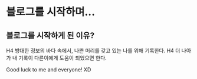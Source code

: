 
블로그를 시작하며...
===

블로그를 시작하게 된 이유?
---

H4 방대한 정보의 바다 속에서, 나쁜 머리를 갖고 있는 나를 위해 기록한다.
H4 더 나아가 내 기록이 다른이에게 도움이 되었으면 한다.

Good luck to me and everyone! XD